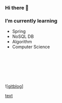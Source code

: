 ### Hi there 👋

### I’m currently learning  
  - Spring  
  - NoSQL DB  
  - Algorithm
  - Computer Science

<br/>
<br/>
<br/>
<br/>
<br/>



![[gitblog](https://img.shields.io/badge/github-181717?style=for-the-badge&logo=github&logoColor=white)]

[text]("https://sju3358.github.io/")

